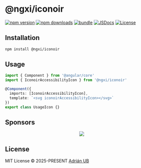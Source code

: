 # @ngxi/iconoir

[![npm version][npm-version-src]][npm-version-href]
[![npm downloads][npm-downloads-src]][npm-downloads-href]
[![bundle][bundle-src]][bundle-href]
[![JSDocs][jsdocs-src]][jsdocs-href]
[![License][license-src]][license-href]

## Installation

```sh
npm install @ngxi/iconoir
```

## Usage

```ts
import { Component } from '@angular/core'
import { IconoirAccessibilityIcon } from '@ngxi/iconoir'

@Component({
  imports: [IconoirAccessibilityIcon],
  template: `<svg iconoirAccessibilityIcon></svg>`
})
export class UsageIcon {}
```

## Sponsors

<p align="center">
  <a href="https://cdn.jsdelivr.net/gh/adrian-ub/static/sponsors.svg">
    <img src='https://cdn.jsdelivr.net/gh/adrian-ub/static/sponsors.svg'/>
  </a>
</p>

## License

MIT License © 2025-PRESENT [Adrián UB](https://github.com/adrian-ub)

<!-- Badges -->

[npm-version-src]: https://img.shields.io/npm/v/@ngxi/iconoir?style=flat&colorA=080f12&colorB=1fa669
[npm-version-href]: https://npmjs.com/package/@ngxi/iconoir
[npm-downloads-src]: https://img.shields.io/npm/dm/@ngxi/iconoir?style=flat&colorA=080f12&colorB=1fa669
[npm-downloads-href]: https://npmjs.com/package/@ngxi/iconoir
[bundle-src]: https://img.shields.io/bundlephobia/minzip/@ngxi/iconoir?style=flat&colorA=080f12&colorB=1fa669&label=minzip
[bundle-href]: https://bundlephobia.com/result?p=@ngxi/iconoir
[license-src]: https://img.shields.io/npm/l/@ngxi/iconoir?style=flat&colorA=080f12&colorB=1fa669
[license-href]: https://github.com/adrian-ub/ngxi/blob/main/LICENSE
[jsdocs-src]: https://img.shields.io/badge/jsdocs-reference-080f12?style=flat&colorA=080f12&colorB=1fa669
[jsdocs-href]: https://www.jsdocs.io/package/@ngxi/iconoir
